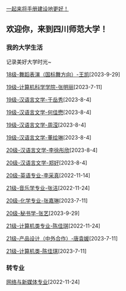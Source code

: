 [一起来将手册建设地更好！](preface/Sharing_experience.md)

## 欢迎你，来到四川师范大学！

### 我的大学生活
记录美好大学时光~

[18级-舞蹈表演（国标舞方向）-王凯](A初入川师大篇/我的大学生活/18级-舞蹈表演（国标舞方向）-王凯.md)[2023-9-29]

[19级-计算机科学学院-张明丽](A初入川师大篇/我的大学生活/19级-计算机科学学院-张明丽.md)[2023-7-11]

[19级-汉语言文学-于岳秀](A初入川师大篇/我的大学生活/19级-汉语言文学-于岳秀.md)[2023-8-4]

[19级-汉语言文学-何佳懋](A初入川师大篇/我的大学生活/19级-汉语言文学-何佳懋.md)[2023-8-4]

[19级-汉语言文学-周滢](A初入川师大篇/我的大学生活/19级-汉语言文学-周滢.md)[2023-8-4]

[19级-汉语言文学-董绘琳](A初入川师大篇/我的大学生活/19级-汉语言文学-董绘琳.md)[2023-8-4]

[20级-汉语言文学-李徐彤欣](A初入川师大篇/我的大学生活/20级-汉语言文学-李徐彤欣.md)[2023-8-4]

[20级-汉语言文学-郑好](A初入川师大篇/我的大学生活/20级-汉语言文学-郑好.md)[2023-8-4]

[20级-英语专业-李采真](A初入川师大篇/我的大学生活/20级-英语专业-李采真.md)[2022-11-14]

[21级-音乐学专业-张洁](A初入川师大篇/我的大学生活/21级-音乐学专业-张洁.md)[2022-11-24]

[20级-化学专业-张嘉琳](A初入川师大篇/我的大学生活/20级-化学专业-张嘉琳.md)[2023-7-11]

[20级-秘书学-张艺](A初入川师大篇/我的大学生活/20级-秘书学-张艺.md)[2023-9-29]

[21级-计算机类专业-陈佳琪](A初入川师大篇/我的大学生活/21级-计算机类专业-陈佳琪.md)[2022-11-24]

[21级-产品设计（中外合作）-唐袁媛](A初入川师大篇/我的大学生活/21级-产品设计（中外合作）-唐袁媛.md)[2023-7-11]

[21级-计算机类-陈佳琪](A初入川师大篇/我的大学生活/21级-计算机类-陈佳琪.md)[2023-7-11]


### 转专业
[网络与新媒体专业](A初入川师大篇/转专业/网络与新媒体专业.md)[2022-11-24]


